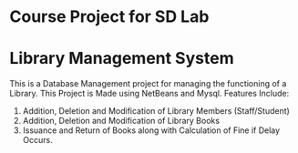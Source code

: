 # Course Project for SD Lab

# Library Management System

This is a Database Management project for managing the functioning of a Library.
This Project is Made using NetBeans and Mysql.
Features Include:

1. Addition, Deletion and Modification of Library Members (Staff/Student)
2. Addition, Deletion and Modification of Library Books
3. Issuance and Return of Books along with Calculation of Fine if Delay Occurs.
